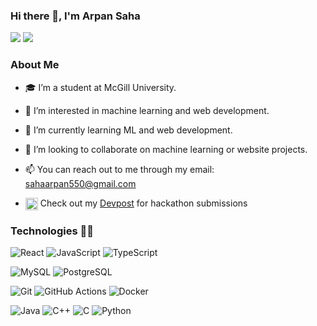 ### Hi there 👋, I'm Arpan Saha

[![](https://img.shields.io/badge/linkedin-%230077B5.svg?&style=for-the-badge&logo=linkedin&logoColor=white)](https://linkedin.com/in/arpan-saha7/)
[![](https://img.shields.io/badge/Gmail-D14836?style=for-the-badge&logo=gmail&logoColor=white)](mailto:sahaarpan550@gmail.com)


### About Me

- 🎓 I’m a student at McGill University.
- 👀 I’m interested in machine learning and web development.
- 🌱 I’m currently learning ML and web development.
- 💞️ I’m looking to collaborate on machine learning or website projects.
- 📫 You can reach out to me through my email: sahaarpan550@gmail.com

- <img width="20" align="center" alt="Devpost Logo" src="https://pbs.twimg.com/profile_images/625987202909085696/KKYbLP8y_400x400.jpg"> Check out my <a href="https://devpost.com/sahaarpan550">Devpost<a/> for hackathon submissions



### Technologies 👨‍💻
<img alt="React" src="https://img.shields.io/badge/react%20-%2320232a.svg?style=plastic&logo=react&logoColor=%2361DAFB"/>         <img alt="JavaScript" src="https://img.shields.io/badge/javascript%20-%23323330.svg?style=plastic&logo=javascript&logoColor=%23F7DF1E"/>           <img alt="TypeScript" src="https://img.shields.io/badge/typescript%20-%23007ACC.svg?style=plastic&logo=typescript&logoColor=white"/> 


<img alt="MySQL" src ="https://img.shields.io/badge/MySQL-green?style=plastic&logo=mysql&logoColor=white"/>             <img alt="PostgreSQL" src="https://img.shields.io/badge/postgres-%23316192.svg?style=plastic&logo=postgresql&logoColor=white"/>


<img alt="Git" src="https://img.shields.io/badge/git%20-%23F05033.svg?style=plastic&logo=git&logoColor=white"/>                <img alt="GitHub Actions" src="https://img.shields.io/badge/github%20actions%20-%232671E5.svg?&?style=plastic&logo=github%20actions&logoColor=white"/>             <img alt="Docker" src="https://img.shields.io/badge/docker%20-%230db7ed.svg?&?style=plastic&logo=docker&logoColor=white"/>


<img alt="Java" src="https://img.shields.io/badge/java-%23ED8B00.svg??style=plastic&logo=java&logoColor=white"/>               <img alt="C++" src="https://img.shields.io/badge/c++-%2300599C.svg?style=plastic&logo=c%2B%2B&logoColor=white"/>                 <img alt="C" src="https://img.shields.io/badge/c%20-%2300599C.svg?style=plastic&logo=c&logoColor=white"/> <img alt="Python" src="https://img.shields.io/badge/Python-lightgrey??style=plastic&logo=python&logoColor=white"/> 
  



<!---
ArpanSaha07/ArpanSaha07 is a ✨ special ✨ repository because its `README.md` (this file) appears on your GitHub profile.
You can click the Preview link to take a look at your changes.
--->
